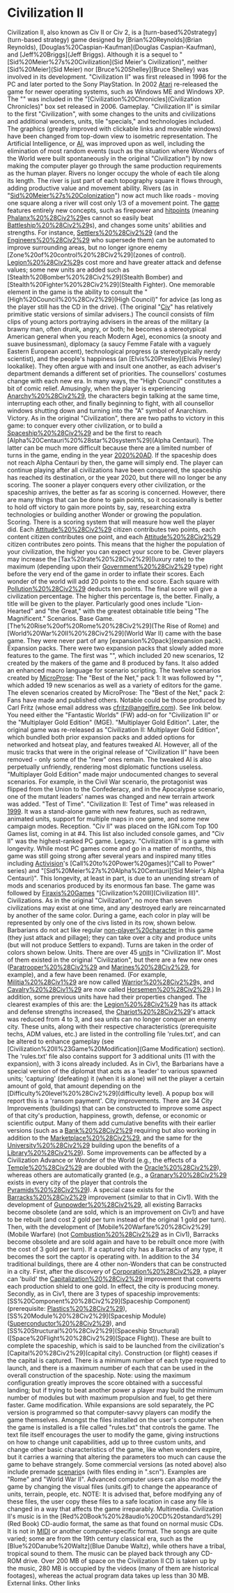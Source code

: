 # Civilization II

Civilization II, also known as Civ II or Civ 2, is a [turn-based%20strategy](turn-based strategy) game designed by [Brian%20Reynolds](Brian Reynolds), [Douglas%20Caspian-Kaufman](Douglas Caspian-Kaufman), and [Jeff%20Briggs](Jeff Briggs). Although it is a sequel to "[Sid%20Meier%27s%20Civilization](Sid Meier's Civilization)", neither [Sid%20Meier](Sid Meier) nor [Bruce%20Shelley](Bruce Shelley) was involved in its development. "Civilization II" was first released in 1996 for the PC and later ported to the Sony PlayStation.
In 2002 [Atari](Atari) re-released the game for newer operating systems, such as Windows ME and Windows XP.
The "" was included in the "[Civilization%20Chronicles](Civilization Chronicles)" box set released in 2006.
Gameplay.
"Civilization II" is similar to the first "Civilization", with some changes to the units and civilizations and additional wonders, units, tile "specials," and technologies included. The graphics (greatly improved with clickable links and movable windows) have been changed from top-down view to isometric representation. The Artificial Intelligence, or [AI](AI), was improved upon as well, including the elimination of most random events (such as the situation where Wonders of the World were built spontaneously in the original "Civilization") by now making the computer player go through the same production requirements as the human player.
Rivers no longer occupy the whole of each tile along its length. The river is just part of each topography square it flows through, adding productive value and movement ability. Rivers (as in "[Sid%20Meier%27s%20Colonization](Colonization)") now act much like roads - moving one square along a river will cost only 1/3 of a movement point.
The [game](game) features entirely new concepts, such as firepower and [hitpoints](hitpoints) (meaning [Phalanx%20%28Civ2%29](Phalanx)es cannot so easily beat [Battleship%20%28Civ2%29](Battleship)s), and changes some units' abilities and strengths. For instance, [Settlers%20%28Civ2%29](Settlers) (and the [Engineers%20%28Civ2%29](Engineers) who supersede them) can be automated to improve surrounding areas, but no longer ignore enemy [Zone%20of%20control%20%28Civ2%29](zones of control). [Legion%20%28Civ2%29](Legion)s cost more and have greater attack and defense values; some new units are added such as [Stealth%20Bomber%20%28Civ2%29](Stealth Bomber) and [Stealth%20Fighter%20%28Civ2%29](Stealth Fighter).
One memorable element in the game is the ability to consult the "[High%20Council%20%28Civ2%29](High Council)" for advice (as long as the player still has the CD in the drive). (The original "[Civ](Civ)" has relatively primitive static versions of similar advisers.) The council consists of film clips of young actors portraying advisers in the areas of the military (a brawny man, often drunk, angry, or both; he becomes a stereotypical American general when you reach Modern Age), economics (a snooty and suave businessman), diplomacy (a saucy Femme Fatale with a vaguely Eastern European accent), technological progress (a stereotypically nerdy scientist), and the people's happiness (an [Elvis%20Presley](Elvis Presley) lookalike). They often argue with and insult one another, as each adviser's department demands a different set of priorities. The counsellors' costumes change with each new era. In many ways, the "High Council" constitutes a bit of comic relief. Amusingly, when the player is experiencing [Anarchy%20%28Civ2%29](anarchy), the characters begin talking at the same time, interrupting each other, and finally beginning to fight, with all counsellor windows shutting down and turning into the "A" symbol of Anarchism.
Victory.
As in the original "Civilization", there are two paths to victory in this game: to conquer every other civilization, or to build a [Spaceship%20%28Civ2%29](spaceship) and be the first to reach [Alpha%20Centauri%20%28star%20system%29](Alpha Centauri). The latter can be much more difficult because there are a limited number of turns in the game, ending in the year [2020%20AD](2020). If the spaceship does not reach Alpha Centauri by then, the game will simply end. The player can continue playing after all civilizations have been conquered, the spaceship has reached its destination, or the year 2020, but there will no longer be any scoring. The sooner a player conquers every other civilization, or the spaceship arrives, the better as far as scoring is concerned. However, there are many things that can be done to gain points, so it occasionally is better to hold off victory to gain more points by, say, researching extra technologies or building another Wonder or growing the population.
Scoring.
There is a scoring system that will measure how well the player did. Each [Attitude%20%28Civ2%29](happy) citizen contributes two points, each content citizen contributes one point, and each [Attitude%20%28Civ2%29](unhappy) citizen contributes zero points. This means that the higher the population of your civilization, the higher you can expect your score to be. Clever players may increase the [Tax%20rate%20%28Civ2%29](luxury rate) to the maximum (depending upon their [Government%20%28Civ2%29](government) type) right before the very end of the game in order to inflate their scores. Each wonder of the world will add 20 points to the end score. Each square with [Pollution%20%28Civ2%29](pollution) deducts ten points. The final score will give a civilization percentage. The higher this percentage is, the better. Finally, a title will be given to the player. Particularly good ones include "Lion-Hearted" and "the Great," with the greatest obtainable title being "The Magnificent."
Scenarios.
Base Game.
[The%20Rise%20of%20Rome%20%28Civ2%29](The Rise of Rome) and [World%20War%20II%20%28Civ2%29](World War II) came with the base game. They were never part of any [expansion%20pack](expansion pack).
Expansion packs.
There were two expansion packs that slowly added more features to the game. The first was "", which included 20 new scenarios, 12 created by the makers of the game and 8 produced by fans. It also added an enhanced macro language for scenario scripting.
The twelve scenarios created by [MicroProse](MicroProse):
The "Best of the Net," pack 1:
It was followed by "", which added 19 new scenarios as well as a variety of editors for the game. 
The eleven scenarios created by MicroProse:
The "Best of the Net," pack 2:
Fans have made and published others. Notable could be those produced by Carl Fritz (whose email address was cfritz@angelfire.com). See link below. You need either the "Fantastic Worlds" (FW) add-on for "Civilization II" or the "Multiplayer Gold Edition" (MGE).
"Multiplayer Gold Edition".
Later, the original game was re-released as "Civilization II: Multiplayer Gold Edition", which bundled both prior expansion packs and added options for networked and hotseat play, and features tweaked AI. However, all of the music tracks that were in the original release of "Civilization II" have been removed - only some of the "new" ones remain. The tweaked AI is also perpetually unfriendly, rendering most diplomatic functions useless.
"Multiplayer Gold Edition" made major undocumented changes to several scenarios. For example, in the Civil War scenario, the protagonist was flipped from the Union to the Confederacy, and in the Apocalypse scenario, one of the mutant leaders' names was changed and new terrain artwork was added.
"Test of Time".
"Civilization II: Test of Time" was released in [1999](1999). It was a stand-alone game with new features, such as redrawn, animated units, support for multiple maps in one game, and some new campaign modes.
Reception.
"Civ II" was placed on the IGN.com Top 100 Games list, coming in at #4. This list also included console games, and "Civ II" was the highest-ranked PC game.
Legacy.
"Civilization II" is a game with longevity. While most PC games come and go in a matter of months, this game was still going strong after several years and inspired many titles including [Activision](Activision)'s [Call%20to%20Power%20games]("Call to Power" series) and "[Sid%20Meier%27s%20Alpha%20Centauri](Sid Meier's Alpha Centauri)". This longevity, at least in part, is due to an unending stream of mods and scenarios produced by its enormous fan base. The game was followed by [Firaxis%20Games](Firaxis') "[Civilization%20III](Civilization III)".
Civilizations.
As in the original "Civilization", no more than seven civilizations may exist at one time, and any destroyed early are reincarnated by another of the same color. During a game, each color in play will be represented by only one of the civs listed in its row, shown below. Barbarians do not act like regular [non-player%20character](NPCs) in this game (they just attack and pillage); they can take over a city and produce units (but will not produce Settlers to expand). Turns are taken in the order of colors shown below.
Units.
There are over 45 [unit](unit)s in "Civilization II". Most of them existed in the original "Civilization", but there are a few new ones ([Paratrooper%20%28Civ2%29](Paratrooper) and [Marines%20%28Civ2%29](Marines), for example), and a few have been renamed. (For example, [Militia%20%28Civ1%29](Militia) are now called [Warrior%20%28Civ2%29](Warrior)s, and [Cavalry%20%28Civ1%29](Cavalry) are now called [Horsemen%20%28Civ2%29](Horsemen).) In addition, some previous units have had their properties changed. The clearest examples of this are: the [Legion%20%28Civ2%29](Legion) has its attack and defense strengths increased, the [Chariot%20%28Civ2%29](Chariot)'s attack was reduced from 4 to 3, and sea units can no longer conquer an enemy city.
These units, along with their respective characteristics (prerequisite techs, ADM values, etc.) are listed in the controlling file 'rules.txt', and can be altered to enhance gameplay (see [Civilization%20II%23Game%20Modification](Game Modification) section). The 'rules.txt' file also contains support for 3 additional units (11 with the expansion), with 3 icons already included.
As in Civ1, the Barbarians have a special version of the diplomat that acts as a 'leader' to various spawned units; 'capturing' (defeating) it (when it is alone) will net the player a certain amount of gold, that amount depending on the [Difficulty%20level%20%28Civ2%29](difficulty level). A popup box will report this is a 'ransom payment'.
City improvements.
There are 34 City Improvements (buildings) that can be constructed to improve some aspect of that city's production, happiness, growth, defense, or economic or scientific output. Many of them add cumulative benefits with their earlier versions (such as a [Bank%20%28Civ2%29](Bank) requiring but also working in addition to the [Marketplace%20%28Civ2%29](Marketplace), and the same for the [University%20%28Civ2%29](University) building upon the benefits of a [Library%20%28Civ2%29](Library)). Some improvements can be affected by a Civilization Advance or Wonder of the World (e.g., the effects of a [Temple%20%28Civ2%29](Temple) are doubled with the [Oracle%20%28Civ2%29](Oracle)), whereas others are automatically granted (e.g., a [Granary%20%28Civ2%29](Granary) exists in every city of the player that controls the [Pyramids%20%28Civ2%29](Pyramids)).
A special case exists for the [Barracks%20%28Civ2%29](Barracks) improvement (similar to that in Civ1). With the development of [Gunpowder%20%28Civ2%29](Gunpowder), all existing Barracks become obsolete (and are sold, which is an improvement on Civ1) and have to be rebuilt (and cost 2 gold per turn instead of the original 1 gold per turn). Then, with the development of [Mobile%20Warfare%20%28Civ2%29](Mobile Warfare) (not [Combustion%20%28Civ2%29](Combustion) as in Civ1), Barracks become obsolete and are sold again and have to be rebuilt once more (with the cost of 3 gold per turn). If a captured city has a Barracks of any type, it becomes the sort the captor is operating with.
In addition to the 34 traditional buildings, there are 4 other non-Wonders that can be constructed in a city.
First, after the discovery of [Corporation%20%28Civ2%29](Corporation), a player can 'build' the [Capitalization%20%28Civ2%29](Capitalization) improvement that converts each production shield to one gold. In effect, the city is producing money.
Secondly, as in Civ1, there are 3 types of spaceship improvements: [SS%20Component%20%28Civ2%29](Spaceship Component) (prerequisite: [Plastics%20%28Civ2%29](Plastics)), [SS%20Module%20%28Civ2%29](Spaceship Module) ([Superconductor%20%28Civ2%29](Superconductor)), and [SS%20Structural%20%28Civ2%29](Spaceship Structural) ([Space%20Flight%20%28Civ2%29](Space Flight)). These are built to complete the spaceship, which is said to be launched from the civilization's [Capital%20%28Civ2%29](capital city). Construction (or flight) ceases if the capital is captured. There is a minimum number of each type required to launch, and there is a maximum number of each that can be used in the overall construction of the spaceship. Note: using the maximum configuration greatly improves the score obtained with a successful landing; but if trying to beat another power a player may build the minimum number of modules but with maximum propulsion and fuel, to get there faster.
Game modification.
While expansions are sold separately, the PC version is programmed so that computer-savvy players can modify the game themselves. Amongst the files installed on the user's computer when the game is installed is a file called "rules.txt" that controls the game. The text file itself encourages the user to modify the game, giving instructions on how to change unit capabilities, add up to three custom units, and change other basic characteristics of the game, like when wonders expire, but it carries a warning that altering the parameters too much can cause the game to behave strangely.
Some commercial versions (as noted above) also include premade [scenario](scenario)s (with files ending in ".scn"). Examples are "Rome" and "World War II".
Advanced computer users can also modify the game by changing the visual files (units.gif) to change the appearance of units, terrain, people, etc.
NOTE: It is advised that, before modifying any of these files, the user copy these files to a safe location in case any file is changed in a way that affects the game irreparably.
Multimedia.
Civilization II's music is in the [Red%20Book%20%28audio%20CD%20standard%29](Red Book) CD-audio format, the same as that found on normal music CDs. It is not in [MIDI](MIDI) or another computer-specific format. The songs are quite varied; some are from the 19th century classical era, such as the [Blue%20Danube%20Waltz](Blue Danube Waltz), while others have a tribal, tropical sound to them. The music can be played back through any CD-ROM drive. Over 200 MB of space on the Civilization II CD is taken up by the music, 280 MB is occupied by the videos (many of them are historical footages), whereas the actual program data takes up less than 30 MB.
External links.
Other links